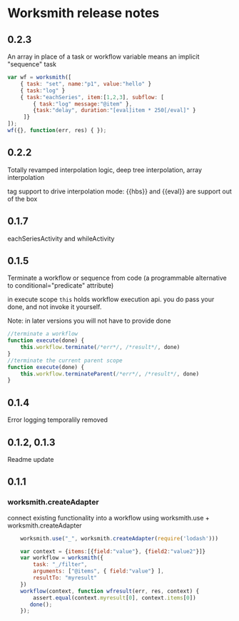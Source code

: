 # Worksmith release notes
## 0.2.3
An array in  place of a task or workflow variable means an implicit "sequence" task
```javascript
var wf = worksmith([
    { task: "set", name:"p1", value:"hello" }
    { task:"log" }
    { task:"eachSeries", item:[1,2,3], subflow: [
        { task:"log" message:"@item" }, 
        {task:"delay", duration:"[eval]item * 250[/eval]" }
     ]}
]);
wf({}, function(err, res) { });
```

## 0.2.2
Totally revamped interpolation logic, deep tree interpolation, array interpolation

tag support to drive interpolation mode: {{hbs}} and {{eval}} are support out of the box

## 0.1.7
eachSeriesActivity and whileActivity

## 0.1.5
Terminate a workflow or sequence from code (a programmable alternative to conditional="predicate" attribute)

in execute scope `this` holds workflow execution api. you do pass your done, and not invoke it yourself.

Note: in later versions you will not have to provide done
```javascript
//terminate a workflow
function execute(done) {
    this.workflow.terminate(/*err*/, /*result*/, done)
}
//terminate the current parent scope
function execute(done) {
    this.workflow.terminateParent(/*err*/, /*result*/, done)
}
```

## 0.1.4
Error logging temporalily removed

## 0.1.2, 0.1.3
Readme update

## 0.1.1

### worksmith.createAdapter
connect existing functionality into a workflow using worksmith.use + worksmith.createAdapter

```javascript
    worksmith.use("_", worksmith.createAdapter(require('lodash')))

    var context = {items:[{field:"value"}, {field2:"value2"}]}
    var workflow = worksmith({
        task: "_/filter",
        arguments: ["@items", { field:"value"} ],
        resultTo: "myresult"
    })
    workflow(context, function wfresult(err, res, context) {
        assert.equal(context.myresult[0], context.items[0])
       done(); 
    });
```